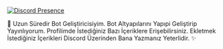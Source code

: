 [![Discord Presence](https://lanyard.cnrad.dev/api/889928756154748948)](https://discord.com/users/889928756154748948)  

👋 Uzun Süredir Bot Geliştiricisiyim. Bot Altyapılarını Yapıpi Geliştirip Yayınlıyorum. Profilimde İstediğiniz Bazı İçeriklere Erişebilirsiniz. 
Ekletmek İstediğiniz İçerikleri Discord Üzerinden Bana Yazmanız Yeterlidir. ✨
